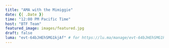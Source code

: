 ```yaml
---
title: "AMA with the Mimiggie"
date: {{ .Date }}
time: "12:00 PM Pacific Time"
host: "BTF Team"
featured_image: images/featured.jpg
draft: false
luma: "evt-64bJHEhSMG1kjAf" # for https://lu.ma/manage/evt-64bJHEhSMG1kjAf/
---
```



